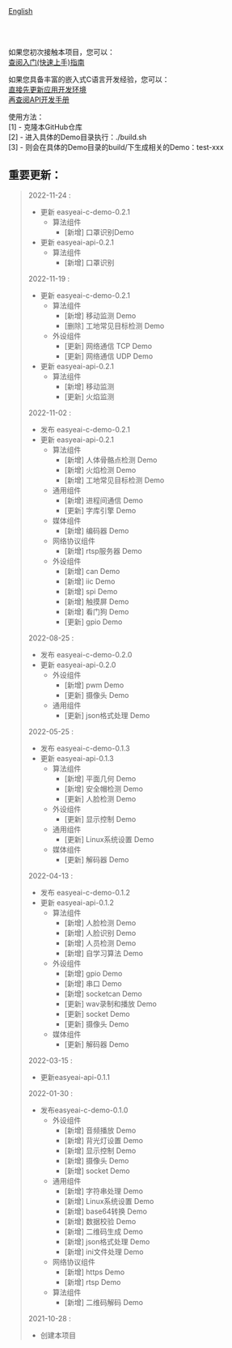 <br/>
<br/>


[English](README.md)

<br />
<br />

如果您初次接触本项目，您可以：  
[查阅入门(快速上手)指南](https://www.easy-eai.com/document_details/3/133)

如果您具备丰富的嵌入式C语言开发经验，您可以：  
[直接先更新应用开发环境](https://www.easy-eai.com/document_details/3/135)  
[再查阅API开发手册](https://www.easy-eai.com/document_details/3/129)


使用方法：  
[1] - 克隆本GitHub仓库   
[2] - 进入具体的Demo目录执行：./build.sh    
[3] - 则会在具体的Demo目录的build/下生成相关的Demo：test-xxx

重要更新：
---
> 2022-11-24 : 
> * 更新 easyeai-c-demo-0.2.1
>   * 算法组件
> 	  * [新增] 口罩识别Demo
> * 更新 easyeai-api-0.2.1
>   * 算法组件
> 	  * [新增] 口罩识别
>
> 2022-11-19 : 
> * 更新 easyeai-c-demo-0.2.1
>   * 算法组件
> 	  * [新增] 移动监测 Demo
> 	  * [删除] 工地常见目标检测 Demo
>   * 外设组件
> 	  * [更新] 网络通信 TCP Demo
> 	  * [更新] 网络通信 UDP Demo
> * 更新 easyeai-api-0.2.1
>   * 算法组件
> 	  * [新增] 移动监测
> 	  * [更新] 火焰监测
>
> 2022-11-02 : 
> * 发布 easyeai-c-demo-0.2.1
> * 更新 easyeai-api-0.2.1
>   * 算法组件
> 	  * [新增] 人体骨骼点检测 Demo
> 	  * [新增] 火焰检测 Demo
> 	  * [新增] 工地常见目标检测 Demo
>   * 通用组件
> 	  * [新增] 进程间通信 Demo
> 	  * [更新] 字库引擎 Demo
>   * 媒体组件
> 	  * [新增] 编码器 Demo
>   * 网络协议组件
> 	  * [新增] rtsp服务器 Demo
>   * 外设组件
> 	  * [新增] can Demo
> 	  * [新增] iic Demo
> 	  * [新增] spi Demo
> 	  * [新增] 触摸屏 Demo
> 	  * [新增] 看门狗 Demo
> 	  * [更新] gpio Demo
>
> 2022-08-25 : 
> * 发布 easyeai-c-demo-0.2.0
> * 更新 easyeai-api-0.2.0
>   * 外设组件
> 	  * [新增] pwm Demo
> 	  * [更新] 摄像头 Demo
>   * 通用组件
> 	  * [更新] json格式处理 Demo
>
> 2022-05-25 : 
> * 发布 easyeai-c-demo-0.1.3
> * 更新 easyeai-api-0.1.3
>   * 算法组件
> 	  * [新增] 平面几何 Demo
> 	  * [新增] 安全帽检测 Demo
> 	  * [更新] 人脸检测 Demo
>   * 外设组件
> 	  * [更新] 显示控制 Demo
>   * 通用组件
> 	  * [更新] Linux系统设置 Demo
>   * 媒体组件
> 	  * [更新] 解码器 Demo
>
> 2022-04-13 : 
> * 发布 easyeai-c-demo-0.1.2
> * 更新 easyeai-api-0.1.2
>   * 算法组件
> 	  * [新增] 人脸检测 Demo
> 	  * [新增] 人脸识别 Demo
> 	  * [新增] 人员检测 Demo
> 	  * [新增] 自学习算法 Demo
>   * 外设组件
> 	  * [新增] gpio Demo
> 	  * [新增] 串口 Demo
> 	  * [新增] socketcan Demo
> 	  * [更新] wav录制和播放 Demo
> 	  * [更新] socket Demo
> 	  * [更新] 摄像头 Demo
>   * 媒体组件
> 	  * [更新] 解码器 Demo
>
> 2022-03-15 : 
> * 更新easyeai-api-0.1.1
>
> 2022-01-30 : 
> * 发布easyeai-c-demo-0.1.0
>   * 外设组件
> 	  * [新增] 音频播放 Demo
> 	  * [新增] 背光灯设置 Demo
> 	  * [新增] 显示控制 Demo
> 	  * [新增] 摄像头 Demo
> 	  * [新增] socket Demo
>   * 通用组件
> 	  * [新增] 字符串处理 Demo
> 	  * [新增] Linux系统设置 Demo
> 	  * [新增] base64转换 Demo
> 	  * [新增] 数据校验 Demo
> 	  * [新增] 二维码生成 Demo
> 	  * [新增] json格式处理 Demo
> 	  * [新增] ini文件处理 Demo
>   * 网络协议组件
> 	  * [新增] https Demo
> 	  * [新增] rtsp Demo
>   * 算法组件
> 	  * [新增] 二维码解码 Demo
>
> 2021-10-28 : 
> * 创建本项目
